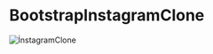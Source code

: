 # BootstrapInstagramClone
![İnstagramClone](https://github.com/kubra-m11/BootstrapInstagramClone/assets/90907447/ef11dde7-d5f6-4484-b946-db3aebc91914)


